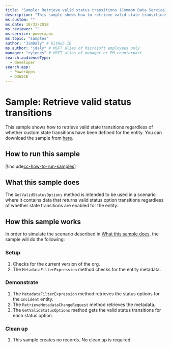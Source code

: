 ```yaml
---
title: "Sample: Retrieve valid status transitions (Common Data Service) | Microsoft Docs" # Intent and product brand in a unique string of 43-59 chars including spaces
description: "This sample shows how to retrieve valid state transitions." # 115-145 characters including spaces. This abstract displays in the search result.
ms.custom: ""
ms.date: 10/31/2018
ms.reviewer: ""
ms.service: powerapps
ms.topic: "samples"
author: "JimDaly" # GitHub ID
ms.author: "jdaly" # MSFT alias of Microsoft employees only
manager: "ryjones" # MSFT alias of manager or PM counterpart
search.audienceType: 
  - developer
search.app: 
  - PowerApps
  - D365CE
---
```

# Sample: Retrieve valid status transitions

 This sample shows how to retrieve valid state transitions regardless of whether custom state transitions have been defined for the entity. You can download the sample from [here](https://github.com/Microsoft/PowerApps-Samples/tree/master/cds/orgsvc/C%23/RetrieveValidTransitions).
 
 ## How to run this sample

[!include[cc-how-to-run-samples](../../includes/cc-how-to-run-samples.md)]


## What this sample does

The `GetValidStatusOptions` method is intended to be used in a scenario where it contains data that returns valid status option transitions regardless of whether state transitions are enabled for the entity.
## How this sample works

In order to simulate the scenario described in [What this sample does](#what-this-sample-does), the sample will do the following:

### Setup

1. Checks for the current version of the org.
1. The `MetadataFilterExpression` method checks for the entity metadata.

### Demonstrate
1. The `MetadataFilterExpression` method retrieves the status options for the `Incident` entity.
1. The `RetrieveMetadataChangeRequest` method retrieves the metadata.
1. The `GetValidStatusOptions` method gets the valid status transitions for each status option.

### Clean up

1. This sample creates no records. No clean up is required.
